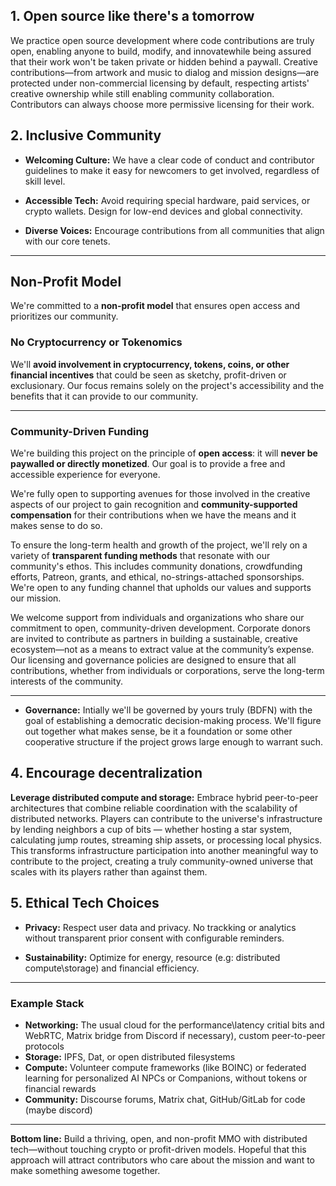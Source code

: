 
## 1. Open source like there's a tomorrow

We practice open source development where code contributions are truly open, enabling anyone to build, modify, and innovatewhile being assured that their work won't be taken private or hidden behind a paywall. Creative contributions—from artwork and music to dialog and mission designs—are protected under non-commercial licensing by default, respecting artists' creative ownership while still enabling community collaboration. Contributors can always choose more permissive licensing for their work.

## 2. **Inclusive Community**

- **Welcoming Culture:** We have a clear code of conduct and contributor guidelines to make it easy for newcomers to get involved, regardless of skill level.

- **Accessible Tech:** Avoid requiring special hardware, paid services, or crypto wallets. Design for low-end devices and global connectivity.
- **Diverse Voices:** Encourage contributions from all communities that align with our core tenets.

---

## Non-Profit Model

We're committed to a **non-profit model** that ensures open access and prioritizes our community.

### No Cryptocurrency or Tokenomics

We'll **avoid involvement in cryptocurrency, tokens, coins, or other financial incentives** that could be seen as sketchy, profit-driven or exclusionary. Our focus remains solely on the project's accessibility and the benefits that it can provide to our community.

---

### Community-Driven Funding

We're building this project on the principle of **open access**: it will **never be paywalled or directly monetized**. Our goal is to provide a free and accessible experience for everyone.

We're fully open to supporting avenues for those involved in the creative aspects of our project to gain recognition and **community-supported compensation** for their contributions when we have the means and it makes sense to do so.

To ensure the long-term health and growth of the project, we'll rely on a variety of **transparent funding methods** that resonate with our community's ethos. This includes community donations, crowdfunding efforts, Patreon, grants, and ethical, no-strings-attached sponsorships. We're open to any funding channel that upholds our values and supports our mission.

We welcome support from individuals and organizations who share our commitment to open, community-driven development. Corporate donors are invited to contribute as partners in building a sustainable, creative ecosystem—not as a means to extract value at the community’s expense. Our licensing and governance policies are designed to ensure that all contributions, whether from individuals or corporations, serve the long-term interests of the community.

---

- **Governance:** Intially we'll be governed by yours truly (BDFN) with the goal of establishing a democratic decision-making process. We'll figure out together what makes sense, be it a foundation or some other cooperative structure if the project grows large enough to warrant such.

## 4. **Encourage decentralization**

**Leverage distributed compute and storage:** Embrace hybrid peer-to-peer architectures that combine reliable coordination with the scalability of distributed networks. Players can contribute to the universe's infrastructure by lending neighbors a cup of bits — whether hosting a star system, calculating jump routes, streaming ship assets, or processing local physics. This transforms infrastructure participation into another meaningful way to contribute to the project, creating a truly community-owned universe that scales with its players rather than against them.

## 5. **Ethical Tech Choices**

- **Privacy:** Respect user data and privacy. No trackking or analytics without transparent prior consent with configurable reminders.

- **Sustainability:** Optimize for energy, resource (e.g: distributed compute\storage) and financial efficiency.

---

### Example Stack

- **Networking:** The usual cloud for the performance\latency critial bits and WebRTC, Matrix bridge from Discord if necessary), custom peer-to-peer protocols
- **Storage:** IPFS, Dat, or open distributed filesystems
- **Compute:** Volunteer compute frameworks (like BOINC) or federated learning for personalized AI NPCs or Companions, without tokens or financial rewards
- **Community:** Discourse forums, Matrix chat, GitHub/GitLab for code (maybe discord)

---

**Bottom line:**
Build a thriving, open, and non-profit MMO with distributed tech—without touching crypto or profit-driven models. Hopeful that this approach will attract contributors who care about the mission and want to make something awesome together.

